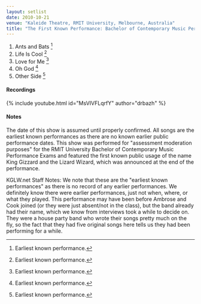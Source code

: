 ```yaml
---
layout: setlist
date: 2010-10-21
venue: "Kaleide Theatre, RMIT University, Melbourne, Australia"
title: "The First Known Performance: Bachelor of Contemporary Music Performance Exams"
---
```


1. Ants and Bats [^1]
2. Life Is Cool [^1]
3. Love for Me [^1]
4. Oh God [^1]
5. Other Side [^1]


#### Recordings

{% include youtube.html id="MsVIVFLqrfY" author="drbazh" %}

#### Notes

The date of this show is assumed until properly confirmed. All songs are the earliest known performances as there are no known earlier public performance dates. This show was performed for "assessment moderation purposes" for the RMIT University Bachelor of Contemporary Music Performance Exams and featured the first known public usage of the name King Gizzard and the Lizard Wizard, which was announced at the end of the performance.

KGLW.net Staff Notes: We note that these are the "earliest known performances" as there is no record of any earlier performances. We definitely know there were earlier performances, just not when, where, or what they played. This performance may have been before Ambrose and Cook joined (or they were just absent/not in the class), but the band already had their name, which we know from interviews took a while to decide on. They were a house party band who wrote their songs pretty much on the fly, so the fact that they had five original songs here tells us they had been performing for a while.

[^1]: Earliest known performance.
